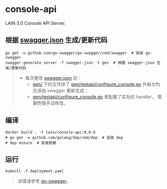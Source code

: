 # console-api

LAIN 3.0 Console API Server.

## 根据 [swagger.json](swagger.json) 生成/更新代码

```
go get -u github.com/go-swagger/go-swagger/cmd/swagger  # 安装 go-swagger
swagger generate server -f swagger.json -t gen  # 根据 swagger.json 生成/更新代码
```

> - 每次更改 [swagger.json](swagger.json) 后：
>     - [gen/](gen/) 下的文件除了 [gen/restapi/configure_console.go](gen/restapi/configure_console.go)
>       外每次均应该由 swagger 重新生成；
>     - [gen/restapi/configure_console.go](gen/restapi/configure_console.go) 里配置了实际的 handler，
>       需要酌情手动修改。

## 编译

```
docker build . -t lain/console-api:0.0.8
# go get -u github.com/golang/dep/cmd/dep  # 安装 dep
# dep ensure  # 安装依赖
```

## 运行

```
kubectl -f deployment.yaml
```

> 详情请参考 [go-swagger](https://github.com/go-swagger/go-swagger)。
